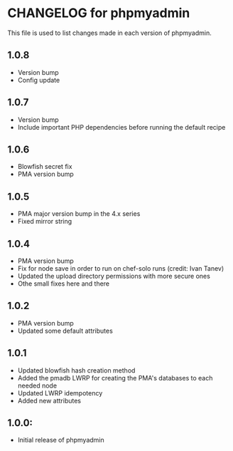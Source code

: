# CHANGELOG for phpmyadmin

This file is used to list changes made in each version of phpmyadmin.

## 1.0.8

* Version bump
* Config update

## 1.0.7

* Version bump
* Include important PHP dependencies before running the default recipe

## 1.0.6

* Blowfish secret fix
* PMA version bump

## 1.0.5

* PMA major version bump in the 4.x series
* Fixed mirror string

## 1.0.4

* PMA version bump
* Fix for node save in order to run on chef-solo runs (credit: Ivan Tanev)
* Updated the upload directory permissions with more secure ones
* Othe small fixes here and there

## 1.0.2

* PMA version bump
* Updated some default attributes

## 1.0.1

* Updated blowfish hash creation method
* Added the pmadb LWRP for creating the PMA's databases to each needed node
* Updated LWRP idempotency
* Added new attributes

## 1.0.0:

* Initial release of phpmyadmin
